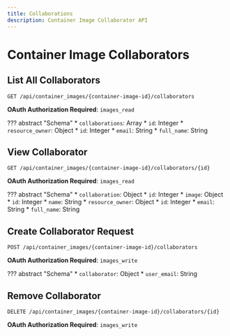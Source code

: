```yaml
---
title: Collaborations
description: Container Image Collaborator API
---
```

# Container Image Collaborators

## List All Collaborators

`GET /api/container_images/{container-image-id}/collaborators`

**OAuth Authorization Required**: `images_read`

??? abstract "Schema"
    * `collaborations`: Array
        * `id`: Integer
        * `resource_owner`: Object
            * `id`: Integer
            * `email`: String
            * `full_name`: String

## View Collaborator

`GET /api/container_images/{container-image-id}/collaborators/{id}`

**OAuth Authorization Required**: `images_read`

??? abstract "Schema"
    * `collaboration`: Object
        * `id`: Integer
        * `image`: Object
            * `id`: Integer
            * `name`: String
    * `resource_owner`: Object
        * `id`: Integer
        * `email`: String
        * `full_name`: String

## Create Collaborator Request

`POST /api/container_images/{container-image-id}/collaborators`

**OAuth Authorization Required**: `images_write`

??? abstract "Schema"
    * `collaborator`: Object
        * `user_email`: String

## Remove Collaborator

`DELETE /api/container_images/{container-image-id}/collaborators/{id}`

**OAuth Authorization Required**: `images_write`

